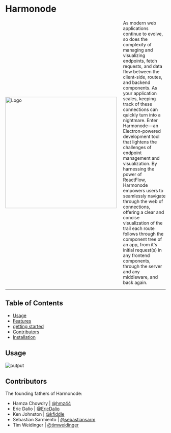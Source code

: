 # Harmonode



<div style="display: flex; align-items: center; justify-content: center; flex-direction:row">
  <img src="https://github.com/oslabs-beta/Harmonode/assets/68034977/9725a0dc-47e6-4397-9efa-f424def1f24a" alt="Logo" width="350">
  <div style="margin-left: 20px;">As modern web applications continue to evolve, so does the complexity of managing and visualizing endpoints, fetch requests, and data flow between the client-side, routes, and backend components. As your application scales, keeping track of these connections can quickly turn into a nightmare.
Enter Harmonode — an Electron-powered development tool that lightens the challenges of endpoint management and visualization. By harnessing the power of ReactFlow, Harmonode empowers users to seamlessly navigate through the web of connections, offering a clear and concise visualization of the trail each route follows through the component tree of an app, from it's initial request(s) in any frontend components, through the server and any middleware, and back again.
</div>
</div>




---

## Table of Contents

- [Usage](#usage)
- [Features](#features)
- [getting started](#gettingstarted)
- [Contributors](#contributors)
- [Installation](#installation)

<a name="usage"></a>
## Usage
![output](https://github.com/oslabs-beta/Harmonode/assets/68034977/80f09dfd-5e43-47ce-becd-7ed7aaaa44fa)

<a name="contributors"></a>
## Contributors

The founding fathers of Harmonode:

- Hamza Chowdry | [@hmz44](https://github.com/hmz44)
- Eric Dalio | [@EricDalio](https://github.com/EricDalio)
- Ken Johnston | [@kfiddle](https://github.com/kfiddle) 
- Sebastian Sarmiento | [@sebastiansarm](https://github.com/sebastiansarm/)
- Tim Weidinger | [@timweidinger](https://github.com/timweidinger) 



<!-- Rest of the content -->
